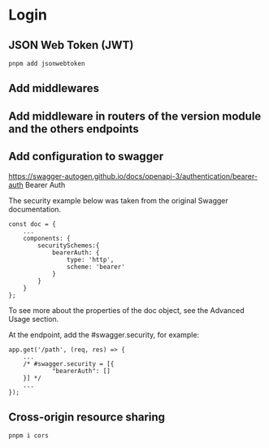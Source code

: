 # Login

## JSON Web Token (JWT)
```
pnpm add jsonwebtoken
```
## Add middlewares
## Add middleware in routers of the version module and the others endpoints
## Add configuration to swagger
https://swagger-autogen.github.io/docs/openapi-3/authentication/bearer-auth
Bearer Auth

The security example below was taken from the original Swagger documentation.
```
const doc = {
    ...
    components: {
        securitySchemes:{
            bearerAuth: {
                type: 'http',
                scheme: 'bearer'
            }
        }
    }
};
```
To see more about the properties of the doc object, see the Advanced Usage section.

At the endpoint, add the #swagger.security, for example:
```
app.get('/path', (req, res) => {
    ...
    /* #swagger.security = [{
            "bearerAuth": []
    }] */
    ...
});
```
## Cross-origin resource sharing
```
pnpm i cors
```
